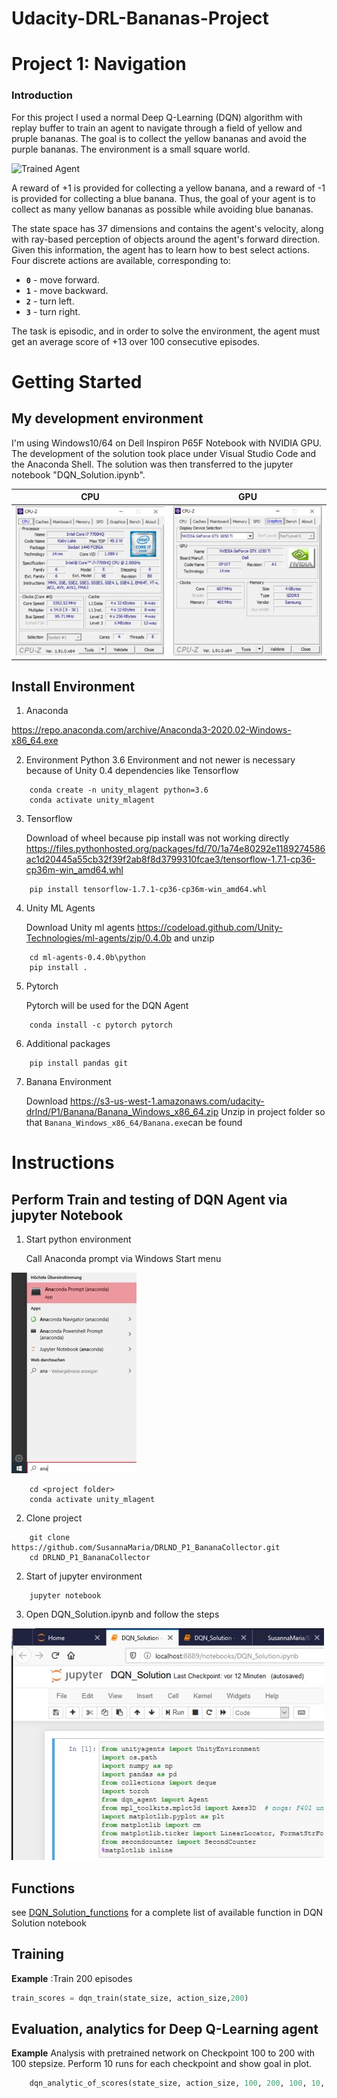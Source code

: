# Udacity-DRL-Bananas-Project

[//]: # (Image References)

[image1]: https://user-images.githubusercontent.com/10624937/42135619-d90f2f28-7d12-11e8-8823-82b970a54d7e.gif "Trained Agent"

# Project 1: Navigation

### Introduction

For this project I used a normal Deep Q-Learning (DQN) algorithm with replay buffer to train an agent to navigate 
through a field of yellow and pruple bananas.  The goal is to collect the yellow bananas and avoid the purple bananas.
The environment is a small square world.  

![Trained Agent](static/banana.gif)

A reward of +1 is provided for collecting a yellow banana, and a reward of -1 is provided for collecting a blue banana. Thus, the goal of your agent is to collect as many yellow bananas as possible while avoiding blue bananas.

The state space has 37 dimensions and contains the agent's velocity, along with ray-based perception of objects around the agent's forward direction. Given this information, the agent has to learn how to best select actions. Four discrete actions are available, corresponding to:

- **`0`** - move forward.
- **`1`** - move backward.
- **`2`** - turn left.
- **`3`** - turn right.

The task is episodic, and in order to solve the environment, the agent must get an average score of +13 over 100 consecutive episodes.

# Getting Started
## My development environment 
I'm using Windows10/64 on Dell Inspiron P65F Notebook with NVIDIA GPU. The development of the solution took place under Visual Studio Code and the Anaconda Shell. The solution was then transferred to the jupyter notebook "DQN_Solution.ipynb".

| CPU             | GPU |
:-------------------------:|:-------------------------:
![](static/cpu_info.jpg)  |  ![](static/gpu_info.jpg)

## Install Environment
1. Anaconda

https://repo.anaconda.com/archive/Anaconda3-2020.02-Windows-x86_64.exe

2. Environment
Python 3.6 Environment and not newer is necessary because of Unity 0.4 dependencies like Tensorflow
```
    conda create -n unity_mlagent python=3.6
    conda activate unity_mlagent
```
3. Tensorflow 

    Download of wheel because pip install was not working directly
https://files.pythonhosted.org/packages/fd/70/1a74e80292e1189274586ac1d20445a55cb32f39f2ab8f8d3799310fcae3/tensorflow-1.7.1-cp36-cp36m-win_amd64.whl
```
    pip install tensorflow-1.7.1-cp36-cp36m-win_amd64.whl
```
4. Unity ML Agents

    Download Unity ml agents https://codeload.github.com/Unity-Technologies/ml-agents/zip/0.4.0b and unzip
```
    cd ml-agents-0.4.0b\python
    pip install .
```

5. Pytorch

    Pytorch will be used for the DQN Agent
```
    conda install -c pytorch pytorch
```

6. Additional packages
```
    pip install pandas git
```

7. Banana Environment

    Download https://s3-us-west-1.amazonaws.com/udacity-drlnd/P1/Banana/Banana_Windows_x86_64.zip 
    Unzip in project folder so that ```Banana_Windows_x86_64/Banana.exe```can be found


# Instructions
## Perform Train and testing of DQN Agent via jupyter Notebook
1. Start python environment
    
    Call Anaconda prompt via Windows Start menu

![](static/anaconda.jpg) 

```
    cd <project folder>
    conda activate unity_mlagent
``` 
2. Clone project
```
    git clone https://github.com/SusannaMaria/DRLND_P1_BananaCollector.git
    cd DRLND_P1_BananaCollector
```
2. Start of jupyter environment
```
    jupyter notebook
```

3. Open DQN_Solution.ipynb and follow the steps
   
![](static/jupyter.jpg) 

## Functions
see [DQN_Solution_functions](https://htmlpreview.github.io/?https://github.com/SusannaMaria/DRLND_P1_BananaCollector/blob/master/html/DQN_Solution_api.html) for a complete list of available function in DQN Solution notebook

## Training
**Example** :Train 200 episodes
```python
train_scores = dqn_train(state_size, action_size,200)
```
## Evaluation, analytics for Deep Q-Learning agent
**Example** Analysis with pretrained network on Checkpoint 100 to 200 with 100 stepsize. Perform 10 runs for each checkpoint and show goal in plot.
```python
    dqn_analytic_of_scores(state_size, action_size, 100, 200, 100, 10, 13, 333)
```
